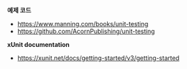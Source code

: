 
**예제 코드** 
- https://www.manning.com/books/unit-testing
- https://github.com/AcornPublishing/unit-testing

**xUnit documentation** 
- https://xunit.net/docs/getting-started/v3/getting-started